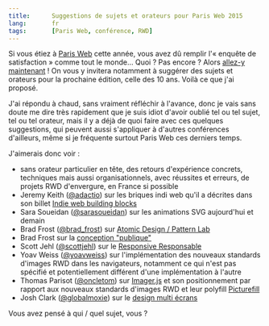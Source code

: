 ```yaml
---
title:      Suggestions de sujets et orateurs pour Paris Web 2015
lang:       fr
tags:       [Paris Web, conférence, RWD]
---
```


Si vous étiez à [Paris Web](http://www.paris-web.fr/) cette année, vous avez dû remplir l'« enquête de satisfaction » comme tout le monde… Quoi ? Pas encore ? Alors [allez-y maintenant](http://www.paris-web.fr/avis/) ! On vous y invitera notamment à suggérer des sujets et orateurs pour la prochaine édition, celle des 10 ans. Voilà ce que j'ai proposé.

J'ai répondu à chaud, sans vraiment réfléchir à l'avance, donc je vais sans doute me dire très rapidement que je suis idiot d'avoir oublié tel ou tel sujet, tel ou tel orateur, mais il y a déjà de quoi faire avec ces quelques suggestions, qui peuvent aussi s'appliquer à d'autres conférences d'ailleurs, même si je fréquente surtout Paris Web ces derniers temps.

J'aimerais donc voir :

- sans orateur particulier en tête, des retours d'expérience concrets, techniques mais aussi organisationnels, avec réussites et erreurs, de projets RWD d'envergure, en France si possible
- Jeremy Keith ([@adactio](https://twitter.com/adactio)) sur les briques indi web qu'il a décrites dans son billet [Indie web building blocks](https://adactio.com/journal/7698)
- Sara Soueidan ([@sarasoueidan](https://twitter.com/sarasoueidan)) sur les animations SVG aujourd'hui et demain
- Brad Frost ([@brad_frost](https://twitter.com/brad_frost)) sur [Atomic Design / Pattern Lab](http://patternlab.io/)
- Brad Frost sur la [conception "publique"](http://bradfrost.com/blog/post/designing-in-the-open/)
- Scott Jehl ([@scottjehl](https://twitter.com/scottjehl)) sur le [Responsive Responsable](http://www.abookapart.com/products/responsible-responsive-design)
- Yoav Weiss ([@yoavweiss](https://twitter.com/yoavweiss)) sur l'implémentation des nouveaux standards d'images RWD dans les navigateurs, notamment ce qui n'est pas spécifié et potentiellement différent d'une implémentation à l'autre
- Thomas Parisot ([@oncletom](https://twitter.com/oncletom)) sur [Imager.js](https://github.com/BBC-News/Imager.js/) et son positionnement par rapport aux nouveaux standards d'images RWD et leur polyfill [Picturefill](http://scottjehl.github.io/picturefill/)
- Josh Clark ([@globalmoxie](https://twitter.com/globalmoxie)) sur le [design multi écrans](http://fr.slideshare.net/joshclark/bdconf-joshclarkglobalmoxie)

Vous avez pensé à qui / quel sujet, vous ?
